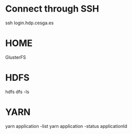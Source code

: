# Connect through SSH
ssh login.hdp.cesga.es

# HOME
GlusterFS

# HDFS
hdfs dfs -ls

# YARN
yarn application -list
yarn application -status applicationId
